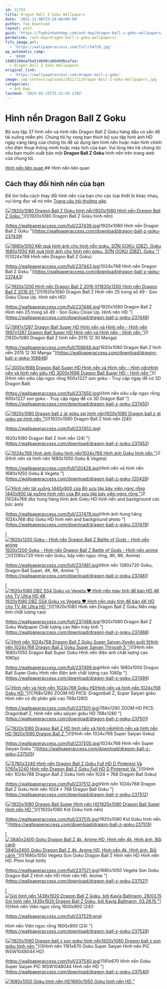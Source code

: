 ```yaml
---
id: 31783
title: Dragon Ball Z Goku Wallpapers
date: '2021-11-06T23:29:06+00:00'
author: Top Download
layout: post
guid: 'https://Tophinhanhdep.com/anh-dep/dragon-ball-z-goku-wallpapers/'
permalink: /anh-dep/dragon-ball-z-goku-wallpapers/
fifu_image_url:
  - 'https://wallpaperaccess.com/full/54720.jpg'
wp_automatic_camp:
  - '8098'
14d81348eafba514b90ca6bd4dbcefae:
  - Dragon Ball Z Goku Wallpapers
original_link:
  - 'https://wallpaperaccess.com/dragon-ball-z-goku'
image: /wp-content/uploads/2021/11/Dragon-Ball-Z-Goku-Wallpapers.jpg
categories:
  - Ảnh Đẹp
lastmod: '2025-03-15T15:22:45.170Z'
---
```

# Hình nền Dragon Ball Z Goku

Bộ sưu tập 37 hình nền và hình nền Dragon Ball Z Goku hàng đầu có sẵn để tải xuống miễn phí. Chúng tôi hy vọng bạn thích bộ sưu tập hình ảnh HD ngày càng tăng của chúng tôi để sử dụng làm hình nền hoặc màn hình chính cho điện thoại thông minh hoặc máy tính của bạn. Vui lòng liên hệ chúng tôi nếu bạn muốn xuất bản một **Dragon Ball Z Goku** hình nền trên trang web của chúng tôi.

[Hình nền liên quan ](#related) ## Hình nền liên quan

## Cách thay đổi hình nền của bạn

Để tìm hiểu cách thay đổi hình nền của bạn cho các loại thiết bị khác nhau, vui lòng đọc về nó trên [Trang câu hỏi thường gặp](https://tophinhanhdep.com/faq/).

  
[[![1920x1080 Dragon Ball Z Goku hình nền](https://wallpaperaccess.com/full/54720.jpg)1920x1080 Hình nền Dragon Ball Z Goku "](https://wallpaperaccess.com/download/dragon-ball-z-goku-54720)](![1920x1080 Dragon Ball Z Goku hình nền)

(https://wallpaperaccess.com/full/237439.jpg)1920x1080 Hình nền Dragon Ball Z Goku "](https://wallpaperaccess.com/download/dragon-ball-z-goku-237439)

[[![1680x1050 Kết quả hình ảnh cho hình nền goku.  SƠN GOKU (DBZ).  Goku](https://wallpaperaccess.com/full/237442.jpg)1680x1050 Kết quả hình ảnh cho hình nền goku. SƠN GOKU (DBZ). Goku "](https://wallpaperaccess.com/download/dragon-ball-z-goku-237442)](![1024x768 Hình nền Dragon Ball Z Goku)

(https://wallpaperaccess.com/full/237443.jpg)1024x768 Hình nền Dragon Ball Z Goku "](https://wallpaperaccess.com/download/dragon-ball-z-goku-237443)

[[![1920x1200 Hình nền Dragon Ball Z 2016 01](https://wallpaperaccess.com/full/237445.jpg)1920x1200 Hình nền Dragon Ball Z 2016 01 "](https://wallpaperaccess.com/download/dragon-ball-z-goku-237445)](![1920x1080 Dragon Ball Z Hình nền 25 trong số 49 - Son Goku Close Up.  Hình nền HD)

(https://wallpaperaccess.com/full/237446.jpg)1920x1080 Dragon Ball Z Hình nền 25 trong số 49 - Son Goku Close Up. Hình nền HD "](https://wallpaperaccess.com/download/dragon-ball-z-goku-237446)

[[![1997x1287 Dragon Ball Super HD Hình nền và Hình nền - Hình nền](https://wallpaperaccess.com/full/54714.jpg)1997x1287 Dragon Ball Super HD Hình nền và Hình nền - Hình nền "](https://wallpaperaccess.com/download/dragon-ball-z-goku-54714)](![1920x1080 Dragon Ball Z hình nền 2015 12 30 Manga)

(https://wallpaperaccess.com/full/108848.jpg)1920x1080 Dragon Ball Z hình nền 2015 12 30 Manga "](https://wallpaperaccess.com/download/dragon-ball-z-goku-108848)

[[![3000x1688 Dragon Ball Super HD Hình nền và Hình nền - Hình nền](https://wallpaperaccess.com/full/237449.jpg)Hình nền và hình nền siêu HD 3000x1688 Dragon Ball Super HD - Hình nền "](https://wallpaperaccess.com/download/dragon-ball-z-goku-237449)](![Hình nền siêu cấp ngọc rồng 900x1227 son goku - Truy cập ngay để có 3D Dragon Ball)

(https://wallpaperaccess.com/full/237450.jpg)Hình nền siêu cấp ngọc rồng 900x1227 son goku - Truy cập ngay để có 3D Dragon Ball "](https://wallpaperaccess.com/download/dragon-ball-z-goku-237450)

[[![1920x1080 Dragon ball z gt goku ssj hình nền](https://wallpaperaccess.com/full/237451.jpg)1920x1080 Dragon ball z gt goku ssj hình nền "](https://wallpaperaccess.com/download/dragon-ball-z-goku-237451)](![1920x1080 Dragon Ball Z hình nền (24))

(https://wallpaperaccess.com/full/237452.jpg)

1920x1080 Dragon Ball Z hình nền (24) "](https://wallpaperaccess.com/download/dragon-ball-z-goku-237452)

[[![1024x768 Hình ảnh Goku hình nền](https://wallpaperaccess.com/full/237465.jpg)1024x768 Hình ảnh Goku hình nền "](https://wallpaperaccess.com/download/dragon-ball-z-goku-237465)](![Hình nền và hình nền 1680x1050 Goku & Vegeta)

(https://wallpaperaccess.com/full/120428.jpg)Hình nền và hình nền 1680x1050 Goku &amp; Vegeta "](https://wallpaperaccess.com/download/dragon-ball-z-goku-120428)

[[![Hình nền tải xuống 1440x900 của Bộ sưu tập bảy viên ngọc rồng](https://wallpaperaccess.com/full/237472.jpg)1440x900 tải xuống hình nền của Bộ sưu tập bảy viên ngọc rồng "](https://wallpaperaccess.com/download/dragon-ball-z-goku-237472)](![1024x768 dbz hung hăng hình ảnh Goku HD hình nền and background các bức ảnh)

(https://wallpaperaccess.com/full/237478.jpg)Hình ảnh hung hăng 1024x768 dbz Goku HD hình nền and background photo "](https://wallpaperaccess.com/download/dragon-ball-z-goku-237478)

[[![1920x1200 Goku - Hình nền Dragon Ball Z Battle of Gods - Hình nền anime](https://wallpaperaccess.com/full/237479.jpg)1920x1200 Goku - Hình nền Dragon Ball Z Battle of Gods - Hình nền anime "](https://wallpaperaccess.com/download/dragon-ball-z-goku-237479)](![1280x720 Hình nền Goku, bảy viên ngọc rông, 4K, 8K, Anime)

(https://wallpaperaccess.com/full/237481.jpg)Hình nền 1280x720 Goku, Dragon Ball Super, 4K, 8K, Anime "](https://wallpaperaccess.com/download/dragon-ball-z-goku-237481)

[[![1920x1080 DBZ SS4 Goku vs Vegeta ❤ Hình nền máy tính để bàn HD 4K cho TV Ultra HD 4K](https://wallpaperaccess.com/full/237485.jpg)1920x1080 DBZ SS4 Goku vs Vegeta ❤ Hình nền máy tính để bàn 4K HD cho TV 4K Ultra HD "](https://wallpaperaccess.com/download/dragon-ball-z-goku-237485)](![1920x1080 Hình nền Dragon Ball Z Goku Nền máy tính chất lượng cao)

(https://wallpaperaccess.com/full/237488.jpg)1920x1080 Dragon Ball Z Goku Wallpaper Chất lượng cao Nền máy tính "](https://wallpaperaccess.com/download/dragon-ball-z-goku-237488)

[[![Hình nền 1024x768 Dragon Ball Z Goku Super Saiyan Xuyên suốt 5](https://wallpaperaccess.com/full/237496.jpg)Hình nền 1024x768 Dragon Ball Z Goku Super Saiyan Through 5 "](https://wallpaperaccess.com/download/dragon-ball-z-goku-237496)](![Hình nền 1680x1050 Dragon Ball Super Goku Hình nền điện ảnh chất lượng cao 1080p)

(https://wallpaperaccess.com/full/237499.jpg)Hình nền 1680x1050 Dragon Ball Super Goku Hình nền điện ảnh chất lượng cao 1080p "](https://wallpaperaccess.com/download/dragon-ball-z-goku-237499)

[[![Hình nền và hình nền 1024x768 Goku HD](https://wallpaperaccess.com/full/237500.jpg)Hình nền và hình nền 1024x768 Goku HD "](https://wallpaperaccess.com/download/dragon-ball-z-goku-237500)](![768x1280 ZOOM HD PICS: Dragonball Z, Super Saiyan goku Hình nền có độ phân giải cao 768x1280)

(https://wallpaperaccess.com/full/237501.jpg)768x1280 ZOOM HD PICS: Dragonball Z, Hình nền siêu saiyan goku HD 768x1280 "](https://wallpaperaccess.com/download/dragon-ball-z-goku-237501)

[[![1920x1080 Dragon Ball Z HD hình nền và hình nền](https://wallpaperaccess.com/full/237502.png)Hình nền và hình nền HD 1920x1080 Dragon Ball Z "](https://wallpaperaccess.com/download/dragon-ball-z-goku-237502)](![Hình nền 1024x768 Super Saiyan Goku)

(https://wallpaperaccess.com/full/237505.jpg)1024x768 Hình nền Super Saiyan Goku "](https://wallpaperaccess.com/download/dragon-ball-z-goku-237505)

[[![5760x3240 Hình nền Dragon Ball Z Goku Full HD D Pinterest Và](https://wallpaperaccess.com/full/237506.jpg)5760x3240 Hình nền Dragon Ball Z Goku Full HD D Pinterest Và "](https://wallpaperaccess.com/download/dragon-ball-z-goku-237506)](![Hình nền 1024x768 Dragon Ball Z Goku hình nền 1024 × 768 Dragon Ball Goku)

(https://wallpaperaccess.com/full/237512.jpg)Hình nền 1024x768 Dragon Ball Z Goku hình nền 1024 × 768 Dragon Ball Goku "](https://wallpaperaccess.com/download/dragon-ball-z-goku-237512)

[[![1920x1080 Dragon Ball Super Hình nền HD](https://wallpaperaccess.com/full/237513.jpg)1920x1080 Dragon Ball Super Hình nền HD "](https://wallpaperaccess.com/download/dragon-ball-z-goku-237513)](![1920x1080 Kid Goku hình nền)

(https://wallpaperaccess.com/full/237515.jpg)1920x1080 Kid Goku hình nền "](https://wallpaperaccess.com/download/dragon-ball-z-goku-237515)

[[![3840x2400 Goku Dragon Ball Z 4k, Anime HD, Hình nền 4k, Hình ảnh, Bối cảnh](https://wallpaperaccess.com/full/237518.jpg)3840x2400 Goku Dragon Ball Z 4k, Anime HD, Hình nền 4k, Hình ảnh, Bối cảnh "](https://wallpaperaccess.com/download/dragon-ball-z-goku-237518)](![1680x1050 Vegeta Son Goku Dragon Ball Z Hình nền HD Hình nền HD.  Phim hoạt hình)

(https://wallpaperaccess.com/full/237521.jpg)1680x1050 Vegeta Son Goku Dragon Ball Z Hình nền HD Hình nền HD. Anime "](https://wallpaperaccess.com/download/dragon-ball-z-goku-237521)

[[![Gói hình nền 1439x1920 Dragon Ball Z Goku, bởi Kayla Ballmann, 28/03.15](https://wallpaperaccess.com/full/237522.jpg)Gói hình nền 1439x1920 Dragon Ball Z Goku, bởi Kayla Ballmann, 03.28.15 "](https://wallpaperaccess.com/download/dragon-ball-z-goku-237522)](![Hình nền Viên ngọc rồng 1600x900 (24))

(https://wallpaperaccess.com/full/237529.png)

Hình nền Viên ngọc rồng 1600x900 (24) "](https://wallpaperaccess.com/download/dragon-ball-z-goku-237529)

[[![1920x1080 Dragon ball z son goku hình nền](https://wallpaperaccess.com/full/54760.jpg)1920x1080 Dragon ball z son goku hình nền "](https://wallpaperaccess.com/download/dragon-ball-z-goku-54760)](![Hình nền 1191x670 Goku Super Saiyan Hình nền PIC WSW1048044 HD)

(https://wallpaperaccess.com/full/237540.jpg)1191x670 Hình nền Goku Super Saiyan PIC WSW1048044 Hình nền HD "](https://wallpaperaccess.com/download/dragon-ball-z-goku-237540)

[![1680x1050 Goku hình nền HD](https://wallpaperaccess.com/full/237546.jpg)1680x1050 Goku hình nền HD "](https://wallpaperaccess.com/download/dragon-ball-z-goku-237546)
